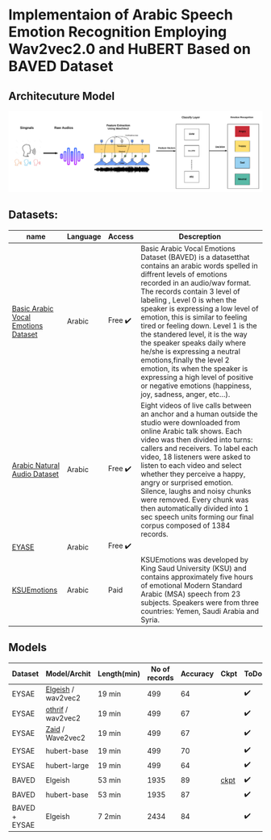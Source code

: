 # Implementaion of  Arabic Speech Emotion Recognition Employing Wav2vec2.0 and HuBERT Based on BAVED Dataset
## Architecuture Model
![Model](imgs/Emotion_Recognition_Digram.png)
<!-- ### Hubert-base
![hubert_base](imgs/hubert-base/hubert_base-accu.png)
![hubert_base](imgs/hubert-base/hubert_base_losses.png)
![hubert_base](imgs/hubert-base/confusion_matrix_hubert_base.png) -->

<!-- ### Wav2vec2
![Accuracy](imgs/Accuracy.png)
![confusion_matrix](imgs/wav2vec2/wav2vec_confusion_matrix.png)
![loss](imgs/wav2vec2/wav2vec2_loss.png) -->

## Datasets:
name| Language| Access | Descreption
-------- | -------- |--------|--------|
[Basic Arabic Vocal Emotions Dataset](https://www.kaggle.com/a13x10/basic-arabic-vocal-emotions-dataset) | Arabic | Free ✔️|Basic Arabic Vocal Emotions Dataset (BAVED) is a datasetthat contains an arabic words spelled in diffrent levels of emotions recorded in an audio/wav format. The records contain 3 level of labeling ,  Level 0 is when the speaker is expressing a low level of emotion, this is similar to feeling tired or feeling down. Level 1 is the the standered level, it is the way the speaker speaks daily where he/she is expressing a neutral emotions,finally the level 2 emotion, its when the speaker is expressing a high level of positive or negative emotions (happiness, joy, sadness, anger, etc…).
[Arabic Natural Audio Dataset](https://www.kaggle.com/suso172/arabic-natural-audio-dataset) | Arabic | Free ✔️|Eight videos of live calls between an anchor and a human outside the studio were downloaded from online Arabic talk shows. Each video was then divided into turns: callers and receivers. To label each video, 18 listeners were asked to listen to each video and select whether they perceive a happy, angry or surprised emotion. Silence, laughs and noisy chunks were removed. Every chunk was then automatically divided into 1 sec speech units forming our final corpus composed of 1384 records.
[EYASE](https://drive.google.com/file/d/1dGEhcc3hjtZKMkojdLxdSGYo2Nk4UJxF/view?usp=sharing) | Arabic | Free ✔️ | 
[KSUEmotions](https://catalog.ldc.upenn.edu/LDC2017S12) |Arabic | Paid | KSUEmotions was developed by King Saud University (KSU) and contains approximately five hours of emotional Modern Standard Arabic (MSA) speech from 23 subjects. Speakers were from three countries: Yemen, Saudi Arabia and Syria.









## Models

Dataset | Model/Archit | Length(min) | No of records  | Accuracy |Ckpt|ToDo
-------- | -------- |--------|--------|--------|-------- | --------
EYSAE | [Elgeish](https://huggingface.co/elgeish/wav2vec2-large-xlsr-53-arabic) / wav2vec2 | 19 min | 499 | 64 | | ✔️
EYSAE | [othrif](https://huggingface.co/othrif/wav2vec2-large-xlsr-arabic)  / wav2vec2 | 19 min | 499 | 67 | |✔️
EYSAE | [Zaid](https://huggingface.co/Zaid/wav2vec2-large-xlsr-53-arabic-egyptian) / Wave2vec2 | 19 min | 499 | 67 || ✔️
EYSAE | hubert-base | 19 min | 499 | 70 || ✔️
EYSAE | hubert-large | 19 min | 499 | 64 || ✔️
BAVED | Elgeish | 53 min | 1935 | 89 | [ckpt](https://wandb.ai/gof/huggingface/runs/17eh53w1?workspace=user-omarmohamed88)|✔️
BAVED | hubert-base | 53 min | 1935 | 87||✔️
BAVED + EYSAE | Elgeish |  7 2min |2434|84 |  | ✔️

